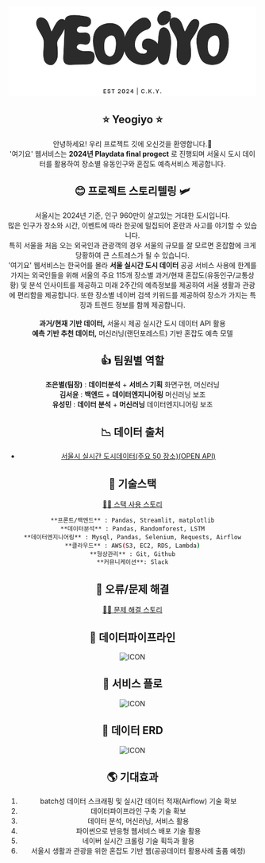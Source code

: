<div align="center">

![ICON](https://github.com/piaris/yeogiyo/blob/main/Gallery/YEOGIYO__logobig.png)

## ⭐ Yeogiyo ⭐

안녕하세요! 우리 프로젝트 깃에 오신것을 환영합니다.🎈 <br>
'여기요' 웹서비스는 **2024년 Playdata final progect** 로 진행되며 서울시 도시 데이터를 활용하여 장소별 유동인구와 혼잡도 예측서비스 제공합니다.

## 😊 프로젝트 스토리텔링 🛩️

서울시는 2024년 기준, 인구 960만이 살고있는 거대한 도시입니다. <br>
많은 인구가 장소와 시간, 이벤트에 따라 한곳에 밀집되어 혼란과 사고를 야기할 수 있습니다. <br>
특히 서울을 처음 오는 외국인과 관광객의 경우 서울의 규모를 잘 모르면 혼잡함에 크게 당황하여 큰 스트레스가 될 수 있습니다. <br>
'여기요' 웹서비스는 한국어를 몰라 **서울 실시간 도시 데이터** 공공 서비스 사용에 한계를 가지는 외국인들을 위해 서울의 주요 115개 장소별 과거/현재 혼잡도(유동인구/교통상황) 및 분석 인사이트를 제공하고 미래 2주간의 예측정보를 제공하여 서울 생활과 관광에 편리함을 제공합니다.
또한 장소별 네이버 검색 키워드를 제공하여 장소가 가지는 특징과 트렌드 정보를 함께 제공합니다. <br>
<br>
**과거/현재 기반 데이터,** 서울시 제공 실시간 도시 데이터 API 활용<br>
**예측 기반 추천 데이터,** 머신러닝(랜던포레스트) 기반 혼잡도 예측 모델

## 👍 팀원별 역할

**조은별(팀장)** : **데이터분석** + **서비스 기획** 화면구현, 머신러닝 <br>
**김서윤** : **백엔드** + **데이터엔지니어링** 머신러닝 보조 <br>
**유성민** : **데이터 분석** + **머신러닝** 데이터엔지니어링 보조 <br>

## 📉 데이터 출처

- [서울시 실시간 도시데이터(주요 50 장소)(OPEN API)](https://data.seoul.go.kr/dataList/OA-21285/F/1/datasetView.do)

## 🧊 기술스택

[🙋‍♂️ 스택 사용 스토리](READSTACK.md)

```bash
**프론트/백엔드** : Pandas, Streamlit, matplotlib
**데이터분석** : Pandas, Randomforest, LSTM
**데이터엔지니어링** : Mysql, Pandas, Selenium, Requests, Airflow
**클라우드** : AWS(S3, EC2, RDS, Lambda)
**형상관리** : Git, Github
**커뮤니케이션**: Slack
```

## 🧊 오류/문제 해결

[🙋‍♂️ 문제 해결 스토리](READERROR.md)

## 📶 데이터파이프라인
![ICON](https://github.com/piaris/yeogiyo/blob/main/Gallery/data_0618.png)

## 📶 서비스 플로
![ICON](https://github.com/piaris/yeogiyo/blob/main/Gallery/service_flow_0618.png)

## 📂 데이터 ERD
![ICON](https://github.com/piaris/yeogiyo/blob/main/Gallery/erd_0618.png)

## 🌎 기대효과

1. batch성 데이터 스크래핑 및 실시간 데이터 적재(Airflow) 기술 확보
2. 데이터파이프라인 구축 기술 확보
3. 데이터 분석, 머신러닝, 서비스 활용
4. 파이썬으로 반응형 웹서비스 배포 기술 활용
5. 네이버 실시간 크롤링 기술 획득과 활용
6. 서울시 생활과 관광을 위한 혼잡도 기반 웹(공공데이터 활용사례 출품 예정)

